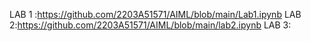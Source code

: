 LAB 1 :https://github.com/2203A51571/AIML/blob/main/Lab1.ipynb
LAB 2:https://github.com/2203A51571/AIML/blob/main/lab2.ipynb
LAB 3:
